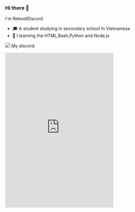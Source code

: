 ### Hi there 👋

I'm RebootDiscord

- 🎓 A student studying in secondary school In Vietnamese
- 🔰 I learning the HTML,Bash,Python and Node.js

<a href="https://www.youtube.com/watch?v=dQw4w9WgXcQ" rel="nofollow"><img src="https://user-images.githubusercontent.com/73097560/115834477-dbab4500-a447-11eb-908a-139a6edaec5c.gif" style="max-width: 100%;"></a>
My discord:
<iframe src="https://discord.com/widget?id=858865979479949371&theme=dark" width="350" height="500" allowtransparency="true" frameborder="0" sandbox="allow-popups allow-popups-to-escape-sandbox allow-same-origin allow-scripts"></iframe>


